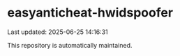 # easyanticheat-hwidspoofer

Last updated: 2025-06-25 14:16:31

This repository is automatically maintained.
